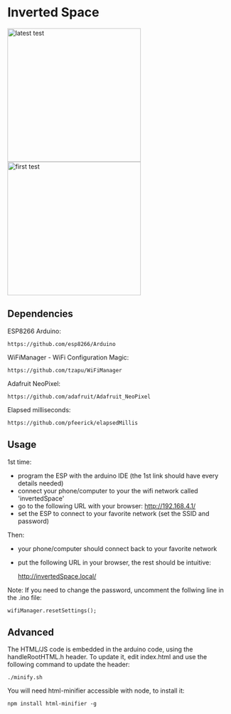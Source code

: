 # Inverted Space

<img src="https://pbs.twimg.com/media/CyjXnRDWEAAyjtL.jpg" alt="latest test" width="300"/>
<img src="https://pbs.twimg.com/media/Cx-CuLdXABE3LTK.jpg" alt="first test" width="300"/>

## Dependencies

ESP8266 Arduino:

    https://github.com/esp8266/Arduino

WiFiManager - WiFi Configuration Magic:

    https://github.com/tzapu/WiFiManager

Adafruit NeoPixel:

    https://github.com/adafruit/Adafruit_NeoPixel

Elapsed milliseconds:

    https://github.com/pfeerick/elapsedMillis


## Usage

1st time:
  * program the ESP with the arduino IDE (the 1st link should have every details needed)
  * connect your phone/computer to your the wifi network called 'invertedSpace'
  * go to the following URL with your browser: http://192.168.4.1/
  * set the ESP to connect to your favorite network (set the SSID and password)

Then:
  * your phone/computer should connect back to your favorite network
  * put the following URL in your browser, the rest should be intuitive:

    http://invertedSpace.local/

Note: If you need to change the password, uncomment the follwing line in the .ino file:

    wifiManager.resetSettings();

## Advanced

The HTML/JS code is embedded in the arduino code, using the handleRootHTML.h header.
To update it, edit index.html and use the following command to update the header:

    ./minify.sh

You will need html-minifier accessible with node, to install it:

    npm install html-minifier -g

